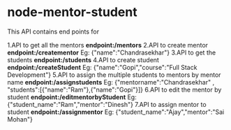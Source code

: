 # node-mentor-student

This API contains end points for 

1.API to get all the mentors **endpoint:/mentors**
2.API to create mentor **endpoint:/creatementor**
Eg: {"name":"Chandrasekhar"}
3.API to get the students **endpoint:/students**
4.API to create student **endpoint:/createStudent**
Eg: {"name":"Gopi","course":"Full Stack Development"}
5.API to assign the  multiple students to mentors by mentor name **endpoint:/assignstudents**
Eg: {"mentorname":"Chandrasekhar" , "students":[{"name":"Ram"},{"name":"Gopi"}]}
6.API to edit the mentor by student **endpoint:/editmentorbyStudent**
Eg: {"student_name":"Ram","mentor":"Dinesh"}
7.API to assign mentor to student **endpoint:/assignmentor**
Eg: {"student_name":"Ajay","mentor":"Sai Mohan"}
